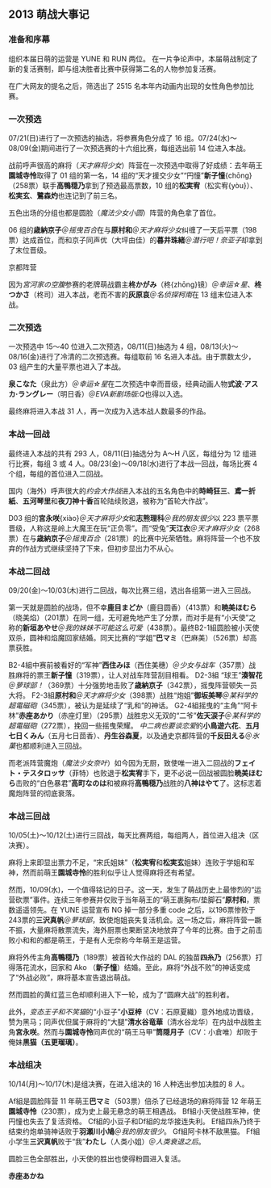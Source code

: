 ## 2013 萌战大事记

### 准备和序幕

组织本届日萌的运营是 YUNE 和 RUN 两位。
在一片争论声中，本届萌战制定了新的复活赛制，即与组决胜者比赛中获得第二名的人物参加复活赛。

在广大网友的提名之后，筛选出了 2515 名本年内动画内出现的女性角色参加比赛。

### 一次预选

07/21(日)进行了一次预选的抽选，将参赛角色分成了 16 组。07/24(水)～08/09(金)期间进行了一次预选赛的十六组比赛，每组选出前 14 位进入本战。

战前呼声很高的麻将（*天才麻将少女*）阵营在一次预选中取得了好成绩：去年萌王**園城寺怜**取得了 01 组的第一名，14 组的“天才援交少女”“円憧”**新子憧**{chōng}（258票）联手**高鴨穏乃**拿到了预选最高票数，10 组的**松実宥**（松实宥{yòu}）、**松実玄**、**鷺森灼**也连记到了前三名。

五色出场的分组也都是圆脸（*魔法少女小圆*）阵营的角色拿了首位。

06 组的**歳納京子**＠*摇曳百合*在与**原村和**＠*天才麻将少女*纠缠了一天后平票（198票）达成首位，而和京子同声优（大坪由佳）的**暮井珠緒**＠*潜行吧！奈亚子*却拿到了末位晋级。

京都阵营

因为*宮河家の空腹*参赛的老牌萌战霸主**柊かがみ**（柊{zhōng}镜）＠*幸运☆星*、**柊つかさ**（柊司）进入本战，老而不害的**灰原哀**＠*名侦探柯南*在 13 组末位进入本战。

### 二次预选

一次预选中 15～40 位进入二次预选，08/11(日)抽选为 4 组，08/13(火)～08/16(金)进行了冷清的二次预选赛。每组取前 16 名进入本战。由于票数太少，03 组产生的大量平票也进入了本战。

**泉こなた**（泉此方）＠*幸运☆星*在二次预选中幸而晋级，经典动画人物**式波·アスカ·ラングレー**（明日香）＠*EVA新剧场版:Q*也得以入选。

最终麻将进入本战 31 人，再一次成为入选本战人数最多的作品。

### 本战一回战

最终进入本战的共有 293 人，08/11(日)抽选分为 A～H 八区，每组分为 12 组进行比赛，每组 3 或 4 人。08/23(金)～09/18(水)进行了本战一回战，每场比赛 4 个组，每组的首位进入二回战。

国内（海外）呼声很大的*约会大作战*进入本战的五名角色中的**時崎狂三**、**鳶一折紙**、**五河琴里**和**夜刀神十香**首轮陆续败退，被称为“首轮大作战”。

D03 组的**宮永咲**{xiào}＠*天才麻将少女*和**志熊理科**＠*我的朋友很少*以 223 票平票晋级，人称这是岭上大魔王在玩“正负零”。而“受兔”**天江衣**＠*天才麻将少女*（268票）在与**歳納京子**＠*摇曳百合*（281票）的比赛中光荣牺牲。麻将阵营一个也不放弃的作战方式继续坚持了下来，但初步显出力不从心。

### 本战二回战

09/20(金)～10/03(木)进行二回战，每次比赛三组，选出各组第一进入三回战。

第一天就是圆脸的战场，但不幸**鹿目まどか**（鹿目圆香）（413票）和**暁美ほむら**（晓美焰）（201票）在同一组，无可避免地产生了分票，而对手是有“小天使”之称的**新垣あやせ**＠*我的妹妹不可能这么可爱*（438票）。最终B2-1組圆脸被小天使双杀，圆神和焰魔回家结婚。同天比赛的“学姐”**巴マミ**（巴麻美）（526票）却高票获胜。

B2-4組中赛前被看好的“军神”**西住みほ**（西住美穗）＠*少女与战车*（357票）战胜麻将的票王**新子憧**（319票），让人对战车阵营刮目相看。
D2-3組
“球王”**湊智花**＠*萝球部！*（369票）十分强势地击败了**歳納京子**（342票），摇曳阵营顿失一员大将。
F2-3組**原村和**＠*天才麻将少女*（398票）战胜“炮姐”**御坂美琴**＠*某科学的超電磁砲*（345票），被认为是延续了“乳和”的神话。
G2-4組摇曳的“主角”“阿卡林”**赤座あかり**（赤座灯里）（295票）战胜忠义无双的“二爷”**佐天涙子**＠*某科学的超電磁砲*（272票），挽回一些摇曳荣耀。
*中二病也要谈恋爱*的**小鳥遊六花**、**五月七日くみん**（五月七日茴香）、**丹生谷森夏**，以及通史京都阵营的**千反田える**＠*氷菓*也都顺利进入三回战。

而老派阵营魔炮（*魔法少女奈叶*）如今因为无厨，致使唯一进入二回战的**フェイト・テスタロッサ**（菲特）也败退于**松実宥**手下，更不必说一回战被圆脸**暁美ほむら**击败的“白色暴君”**高町なのは**和被麻将**高鴨穏乃**战胜的**八神はやて**了。这标志着魔炮阵营的彻底衰落。

### 本战三回战

10/05(土)～10/12(土)进行三回战，每天比赛两组，每组两人，首位进入组决（区决赛）。

麻将上来即显出票力不足，“宋氏姐妹”（**松実宥**和**松実玄**姐妹）连败于学姐和军神，然而前萌王**園城寺怜**的胜利似乎让人觉得麻将还有希望。

然而，10/09(水)，一个值得铭记的日子。这一天，发生了萌战历史上最惨烈的“运营砍票”事件。连续三年参赛并仅败于当年萌王的“萌王裹胸布/垫脚石”**原村和**，票数遥遥领先。在 YUNE 运营宣布 NG 掉一部分多重 code 之后，以196票惨败于243票的**三沢真帆**＠*萝球部*，致使炮姐丧失复活机会。这一场之后，麻将阵营一蹶不振，大量麻将散票流失，海外厨票也果断坚决地放弃了今年的比赛。由于之前击败小和和的都是萌王，于是有人无奈称今年萌王是运营。

麻将外传主角**高鴨穏乃**（189票）被首轮大作战的 DAL 的独苗**四糸乃**（256票）打得落花流水，回家和 Ako （**新子憧**）结婚。至此，麻将“外战不败”的神话变成了“外战必败”，麻将基本宣告退出萌战。

然而圆脸的黄红蓝三色却顺利进入下一轮，成为了“圆麻大战”的胜利者。

此外，*变态王子和不笑猫*的“小豆子”**小豆梓**（CV：石原夏織）意外地成功晋级，赞为黑马；同声优但属于麻将的“大腿”**清水谷竜華**（清水谷龙华）在内战中战胜主角**宮永咲**。然而与**園城寺怜**同声优的“萌王马甲”**筒隠月子**（CV：小倉唯）却败于俺妹**黒猫（五更瑠璃）**。

### 本战组决

10/14(月)～10/17(木)是组决赛，在进入组决的 16 人种选出参加决胜的 8 人。

Af組是圆脸阵营 11 年萌王**巴マミ**（503票）倍杀了已经退场的麻将阵营 12 年萌王**園城寺怜**（230票），成为史上最无悬念的萌王相遇战。
Bf組小天使战胜军神，使円憧也失去了复活资格。
Cf組的小豆子和Df組的龙华接连失利。
Ef組四糸乃终于结束约炮单骑神话败于**羽瀬川小鳩**＠*我的朋友很少*。
Gf組阿卡林不敌黑猫。
Ff組小学生**三沢真帆**败于“我”**わたし**（人类小姐）＠*人类衰退之后*。

圆脸三色全部胜出，小天使的胜出也使得粉圆进入复活。

**赤座あかね**